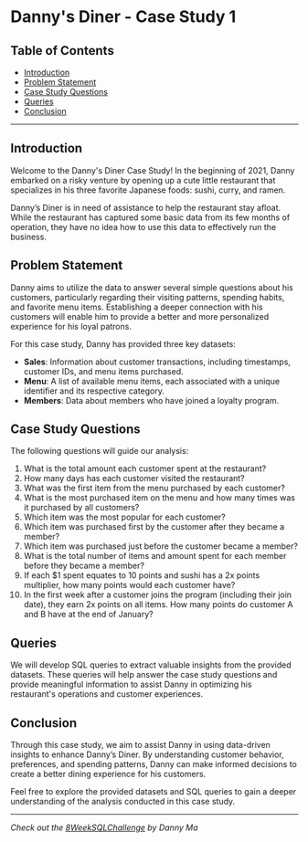 # Danny's Diner - Case Study 1

## Table of Contents
- [Introduction](#introduction)
- [Problem Statement](#problem-statement)
- [Case Study Questions](#case-study-questions)
- [Queries](#queries)
- [Conclusion](#conclusion)

---

## Introduction

Welcome to the Danny's Diner Case Study! In the beginning of 2021, Danny embarked on a risky venture by opening up a cute little restaurant that specializes in his three favorite Japanese foods: sushi, curry, and ramen.

Danny’s Diner is in need of assistance to help the restaurant stay afloat. While the restaurant has captured some basic data from its few months of operation, they have no idea how to use this data to effectively run the business.

## Problem Statement

Danny aims to utilize the data to answer several simple questions about his customers, particularly regarding their visiting patterns, spending habits, and favorite menu items. Establishing a deeper connection with his customers will enable him to provide a better and more personalized experience for his loyal patrons.

For this case study, Danny has provided three key datasets:

* **Sales**: Information about customer transactions, including timestamps, customer IDs, and menu items purchased.
* **Menu**: A list of available menu items, each associated with a unique identifier and its respective category.
* **Members**: Data about members who have joined a loyalty program.

## Case Study Questions

The following questions will guide our analysis:

1. What is the total amount each customer spent at the restaurant?
2. How many days has each customer visited the restaurant?
3. What was the first item from the menu purchased by each customer?
4. What is the most purchased item on the menu and how many times was it purchased by all customers?
5. Which item was the most popular for each customer?
6. Which item was purchased first by the customer after they became a member?
7. Which item was purchased just before the customer became a member?
8. What is the total number of items and amount spent for each member before they became a member?
9. If each $1 spent equates to 10 points and sushi has a 2x points multiplier, how many points would each customer have?
10. In the first week after a customer joins the program (including their join date), they earn 2x points on all items. How many points do customer A and B have at the end of January?

## Queries

We will develop SQL queries to extract valuable insights from the provided datasets. These queries will help answer the case study questions and provide meaningful information to assist Danny in optimizing his restaurant's operations and customer experiences.

## Conclusion

Through this case study, we aim to assist Danny in using data-driven insights to enhance Danny’s Diner. By understanding customer behavior, preferences, and spending patterns, Danny can make informed decisions to create a better dining experience for his customers.

Feel free to explore the provided datasets and SQL queries to gain a deeper understanding of the analysis conducted in this case study.

---
*Check out the [8WeekSQLChallenge](https://8weeksqlchallenge.com/) by Danny Ma*
